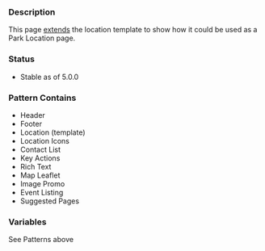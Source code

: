 ### Description
This page [extends](https://twig.symfony.com/doc/2.x/tags/extends.html) the location template to show how it could be used as a Park Location page.

### Status
* Stable as of 5.0.0

### Pattern Contains
* Header
* Footer
* Location (template)
* Location Icons
* Contact List
* Key Actions
* Rich Text
* Map Leaflet
* Image Promo
* Event Listing
* Suggested Pages

### Variables
See Patterns above
